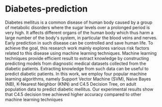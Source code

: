 # Diabetes-prediction
Diabetes mellitus is a common disease of human body caused by a group of metabolic disorders where the sugar levels over a prolonged period is very high.  It affects different organs of the human body which thus harm a large number of the body's system, in particular the blood veins and nerves. Early prediction in such disease can be controlled and save human life. To achieve the goal, this research work mainly explores various risk factors related to this disease using machine learning techniques. Machine learning techniques provide efficient result to extract knowledge by constructing predicting models from diagnostic medical datasets collected from the diabetic patients. Extracting knowledge from such data can be useful to predict diabetic patients. In this work, we employ four popular machine learning algorithms, namely Support Vector Machine (SVM), Naive Bayes (NB), K-Nearest Neighbor (KNN) and C4.5 Decision Tree, on adult population data to predict diabetic mellitus. Our experimental results show that C4.5 decision tree achieved higher accuracy compared to other machine learning techniques
